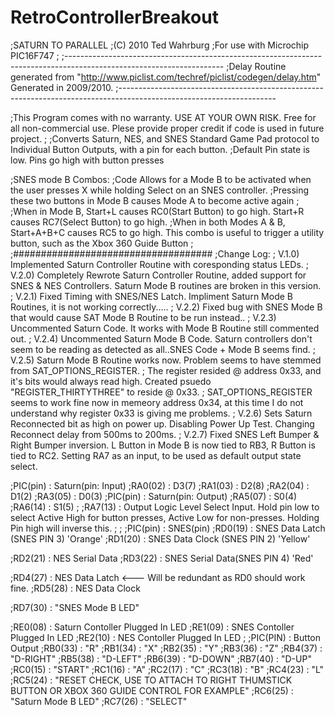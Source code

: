 # RetroControllerBreakout
;SATURN TO PARALLEL
;(C) 2010 Ted Wahrburg 
;For use with Microchip PIC16F747
;
;---------------------------------------------------------------------------------------------------------------------
;Delay Routine generated from "http://www.piclist.com/techref/piclist/codegen/delay.htm" Generated in 2009/2010.
;---------------------------------------------------------------------------------------------------------------------

;This Program comes with no warranty. USE AT YOUR OWN RISK. Free for all non-commercial use. Plese provide proper credit if code is used in future project.
;
;Converts Saturn, NES, and SNES Standard Game Pad protocol to Individual Button Outputs, with a pin for each button.
;Default Pin state is low. Pins go high with button presses

;SNES mode B Combos:
;Code Allows for a Mode B to be activated when the user presses X while holding Select on an SNES controller. 
;Pressing these two buttons in Mode B causes Mode A to become active again
;
;When in Mode B, Start+L causes RC0(Start Button) to go high. Start+R causes RC7(Select Button) to go high. 
;When in both Modes A & B, Start+A+B+C causes RC5 to go high. This combo is useful to trigger a utility button, such as the Xbox 360 Guide Button
;
;####################################
;Change Log:
; V.1.0) Implemented Saturn Controller Routine with coresponding status LEDs.
; V.2.0) Completely Rewrote Saturn Controller Routine, added support for SNES & NES Controllers. Saturn Mode B routines are broken in this version.
; V.2.1) Fixed Timing with SNES/NES Latch. Impliment Saturn Mode B Routines, it is not working correctly.....
; V.2.2) Fixed bug with SNES Mode B that would cause SAT Mode B Routine to be run instead..
; V.2.3) Uncommented Saturn Code. It works with Mode B Routine still commented out.
; V.2.4) Uncommented Saturn Mode B Code. Saturn controllers don't seem to be reading as detected as all..SNES Code + Mode B seems find.
; V.2.5) Saturn Mode B Routine works now. Problem seems to have stemmed from SAT_OPTIONS_REGISTER. 
;         The register resided @ address 0x33, and it's bits would always read high. Created psuedo "REGISTER_THIRTYTHREE" to reside @ 0x33. 
;         SAT_OPTIONS_REGISTER seems to work fine now in memeory address 0x34, at this time I do not understand why register 0x33 is giving me problems.
; V.2.6) Sets Saturn Reconnected bit as high on power up. Disabling Power Up Test. Changing Reconnect delay from 500ms to 200ms.
; V.2.7) Fixed SNES Left Bumper & Right Bumper inversion. L Button in Mode B is now tied to RB3, R Button is tied to RC2. Setting RA7 as an input, to be used as default output state select. 

;PIC(pin) : Saturn(pin: Input)
;RA0(02) : D3(7)
;RA1(03) : D2(8)
;RA2(04) : D1(2)
;RA3(05) : D0(3)
;PIC(pin) : Saturn(pin: Output)
;RA5(07) : S0(4)
;RA6(14) : S1(5)
;
;RA7(13) : Output Logic Level Select Input. Hold pin low to select Active High for button presses, Active Low for non-presses. Holding Pin high will inverse this.
;
;
;PIC(pin) : SNES(pin)
;RD0(19) : SNES Data Latch (SNES PIN 3) 'Orange'
;RD1(20) : SNES Data Clock (SNES PIN 2) 'Yellow'

;RD2(21) : NES Serial Data
;RD3(22) : SNES Serial Data(SNES PIN 4) 'Red'

;RD4(27) : NES Data Latch <--- Will be redundant as RD0 should work fine.
;RD5(28) : NES Data Clock

;RD7(30) : "SNES Mode B LED"

;RE0(08) : Saturn Contoller Plugged In LED
;RE1(09) : SNES Contoller Plugged In LED
;RE2(10) : NES Contoller Plugged In LED
;
;PIC(PIN) : Button Output
;RB0(33) : "R"
;RB1(34) : "X"
;RB2(35) : "Y"
;RB3(36) : "Z"
;RB4(37) : "D-RIGHT"
;RB5(38) : "D-LEFT"
;RB6(39) : "D-DOWN"
;RB7(40) : "D-UP"
;RC0(15) : "START"
;RC1(16) : "A"
;RC2(17) : "C"
;RC3(18) : "B"
;RC4(23) : "L"
;RC5(24) : "RESET CHECK, USE TO ATTACH TO RIGHT THUMSTICK BUTTON OR XBOX 360 GUIDE CONTROL FOR EXAMPLE"
;RC6(25) : "Saturn Mode B LED"
;RC7(26) : "SELECT"
